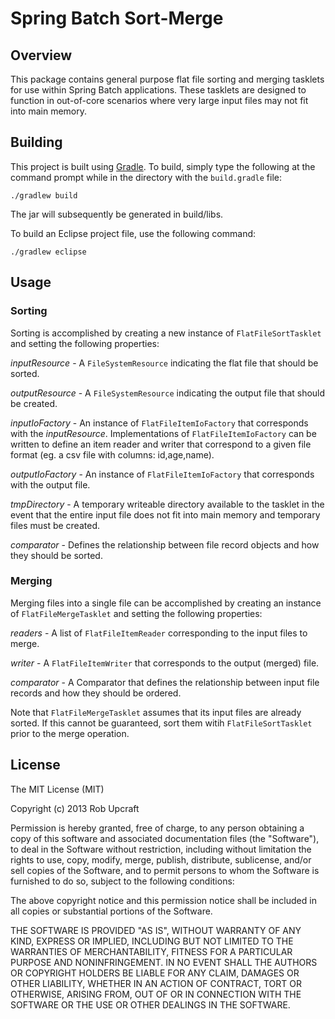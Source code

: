 Spring Batch Sort-Merge
=======================

Overview
--------
This package contains general purpose flat file sorting and merging
tasklets for use within Spring Batch applications.  These tasklets
are designed to function in out-of-core scenarios where very large
input files may not fit into main memory.

Building
--------
This project is built using <a href="http://www.gradle.org">Gradle</a>.
To build, simply type the following at the command prompt while in
the directory with the `build.gradle` file:

	./gradlew build

The jar will subsequently be generated in build/libs.

To build an Eclipse project file, use the following command:

	./gradlew eclipse

Usage
-----

### Sorting ###
Sorting is accomplished by creating a new instance of `FlatFileSortTasklet`
and setting the following properties:

*inputResource* - A `FileSystemResource` indicating the flat file that
should be sorted.

*outputResource* - A `FileSystemResource` indicating the output file that
should be created.

*inputIoFactory* - An instance of `FlatFileItemIoFactory` that corresponds
with the *inputResource*.  Implementations of `FlatFileItemIoFactory` can
be written to define an item reader and writer that correspond to a given
file format (eg. a csv file with columns: id,age,name).

*outputIoFactory* - An instance of `FlatFileItemIoFactory` that corresponds
with the output file.

*tmpDirectory* - A temporary writeable directory available to the tasklet in
the event that the entire input file does not fit into main memory and
temporary files must be created.

*comparator* - Defines the relationship between file record objects and how they should be sorted.

### Merging ###
Merging files into a single file can be accomplished by creating an instance
of `FlatFileMergeTasklet` and setting the following properties:

*readers* - A list of `FlatFileItemReader` corresponding to the input files
to merge.

*writer* - A `FlatFileItemWriter` that corresponds to the output (merged)
file.

*comparator* - A Comparator that defines the relationship between input
file records and how they should be ordered.

Note that `FlatFileMergeTasklet` assumes that its input files are already
sorted.  If this cannot be guaranteed, sort them witih `FlatFileSortTasklet`
prior to the merge operation.

License
-------
The MIT License (MIT)

Copyright (c) 2013 Rob Upcraft

Permission is hereby granted, free of charge, to any person obtaining a copy
of this software and associated documentation files (the "Software"), to deal
in the Software without restriction, including without limitation the rights
to use, copy, modify, merge, publish, distribute, sublicense, and/or sell
copies of the Software, and to permit persons to whom the Software is
furnished to do so, subject to the following conditions:

The above copyright notice and this permission notice shall be included in
all copies or substantial portions of the Software.

THE SOFTWARE IS PROVIDED "AS IS", WITHOUT WARRANTY OF ANY KIND, EXPRESS OR
IMPLIED, INCLUDING BUT NOT LIMITED TO THE WARRANTIES OF MERCHANTABILITY,
FITNESS FOR A PARTICULAR PURPOSE AND NONINFRINGEMENT. IN NO EVENT SHALL THE
AUTHORS OR COPYRIGHT HOLDERS BE LIABLE FOR ANY CLAIM, DAMAGES OR OTHER
LIABILITY, WHETHER IN AN ACTION OF CONTRACT, TORT OR OTHERWISE, ARISING FROM,
OUT OF OR IN CONNECTION WITH THE SOFTWARE OR THE USE OR OTHER DEALINGS IN
THE SOFTWARE.
